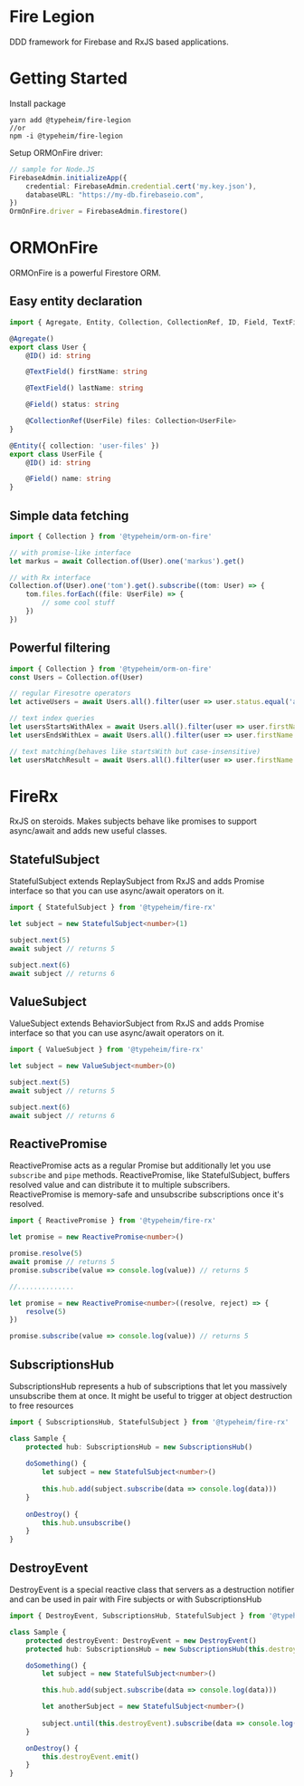# Fire Legion
DDD framework for Firebase and RxJS based applications.

# Getting Started
Install package
```shell
yarn add @typeheim/fire-legion
//or
npm -i @typeheim/fire-legion
```
Setup ORMOnFire driver:
```typescript
// sample for Node.JS
FirebaseAdmin.initializeApp({
    credential: FirebaseAdmin.credential.cert('my.key.json'),
    databaseURL: "https://my-db.firebaseio.com",
})
OrmOnFire.driver = FirebaseAdmin.firestore()
```

# ORMOnFire
ORMOnFire is a powerful Firestore ORM. 

## Easy entity declaration
```typescript
import { Agregate, Entity, Collection, CollectionRef, ID, Field, TextField } from '@typeheim/orm-on-fire'

@Agregate()
export class User {
    @ID() id: string

    @TextField() firstName: string

    @TextField() lastName: string

    @Field() status: string

    @CollectionRef(UserFile) files: Collection<UserFile>
}

@Entity({ collection: 'user-files' })
export class UserFile {
    @ID() id: string

    @Field() name: string
}
```

## Simple data fetching 
```typescript
import { Collection } from '@typeheim/orm-on-fire'

// with promise-like interface
let markus = await Collection.of(User).one('markus').get()

// with Rx interface
Collection.of(User).one('tom').get().subscribe((tom: User) => {
    tom.files.forEach((file: UserFile) => {
        // some cool stuff
    })
}) 
```

## Powerful filtering
```typescript
import { Collection } from '@typeheim/orm-on-fire'
const Users = Collection.of(User)

// regular Firesotre operators
let activeUsers = await Users.all().filter(user => user.status.equal('active')).get()

// text index queries 
let usersStartsWithAlex = await Users.all().filter(user => user.firstName.startsWith('Alex')).get() // case-sensitive search
let usersEndsWithLex = await Users.all().filter(user => user.firstName.endsWith('lex')).get() // case-sensitive search

// text matching(behaves like startsWith but case-insensitive)
let usersMatchResult = await Users.all().filter(user => user.firstName.match('aLex')).get() // case-insensitive search
```

# FireRx 

RxJS on steroids. Makes subjects behave like promises to support async/await and adds new useful classes. 

## StatefulSubject
StatefulSubject extends ReplaySubject from RxJS and adds Promise interface so that you can use async/await operators on it.
```typescript
import { StatefulSubject } from '@typeheim/fire-rx'

let subject = new StatefulSubject<number>(1)

subject.next(5)
await subject // returns 5

subject.next(6)
await subject // returns 6
```

## ValueSubject
ValueSubject extends BehaviorSubject from RxJS and adds Promise interface so that you can use async/await operators on it.
```typescript
import { ValueSubject } from '@typeheim/fire-rx'

let subject = new ValueSubject<number>(0)

subject.next(5)
await subject // returns 5

subject.next(6)
await subject // returns 6
```

## ReactivePromise
ReactivePromise acts as a regular Promise but additionally let you use `subscribe` and `pipe` methods. ReactivePromise, like 
StatefulSubject, buffers resolved value and can distribute it to multiple subscribers. 
ReactivePromise is memory-safe and unsubscribe subscriptions once it's resolved. 

```typescript
import { ReactivePromise } from '@typeheim/fire-rx'

let promise = new ReactivePromise<number>()

promise.resolve(5)
await promise // returns 5
promise.subscribe(value => console.log(value)) // returns 5 

//..............

let promise = new ReactivePromise<number>((resolve, reject) => {
    resolve(5)
})

promise.subscribe(value => console.log(value)) // returns 5 
```

## SubscriptionsHub
SubscriptionsHub represents a hub of subscriptions that let you massively unsubscribe them at once. It might be useful to trigger
at object destruction to free resources
```typescript
import { SubscriptionsHub, StatefulSubject } from '@typeheim/fire-rx'

class Sample {
    protected hub: SubscriptionsHub = new SubscriptionsHub()
    
    doSomething() {
        let subject = new StatefulSubject<number>()
        
        this.hub.add(subject.subscribe(data => console.log(data)))
    }
    
    onDestroy() {
        this.hub.unsubscribe()
    }
}
```

## DestroyEvent
DestroyEvent is a special reactive class that servers as a destruction notifier and can be used in pair with Fire subjects or
with SubscriptionsHub

```typescript
import { DestroyEvent, SubscriptionsHub, StatefulSubject } from '@typeheim/fire-rx'

class Sample {
    protected destroyEvent: DestroyEvent = new DestroyEvent()
    protected hub: SubscriptionsHub = new SubscriptionsHub(this.destroyEvent)

    doSomething() {
        let subject = new StatefulSubject<number>()

        this.hub.add(subject.subscribe(data => console.log(data)))

        let anotherSubject = new StatefulSubject<number>()
        
        subject.until(this.destroyEvent).subscribe(data => console.log(data))
    }

    onDestroy() {
        this.destroyEvent.emit()
    }
}
```
